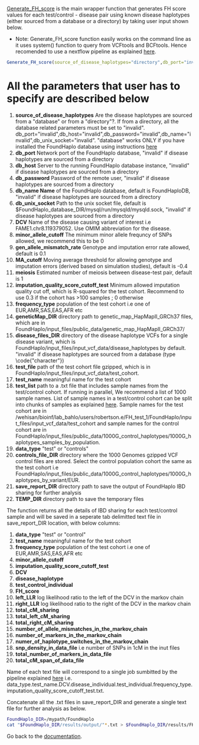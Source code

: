 [Generate_FH_score](https://github.com/bahlolab/FoundHaplo/blob/main/R/Generate_FH_score.R) is the main wrapper function that generates FH score values for each test/control - disease pair using known disease haplotypes (either sourced from a database or a directory) by taking user input shown below.

* Note: Generate_FH_score function easily works on the command line as it uses system() function to query from VCFtools and BCFtools. Hence recomended to use a nextflow pipeline as explained [here](https://github.com/bahlolab/FoundHaplo/blob/main/Documentation/Parallel%20processing%20with%20Nextflow.md).

```R
Generate_FH_score(source_of_disease_haplotypes="directory",db_port="invalid",db_host="invalid",db_password="invalid",db_name="invalid",db_unix_socket="invalid",DCV="FAME1.chr8.119379052",minor_allele_cutoff=0,gen_allele_mismatch_rate=0.01,MA_cutoff=-0.4,meiosis=1,imputation_quality_score_cutoff_test=0,frequency_type="EUR",geneticMap_DIR="/mypath/FoundHaplo/input_files/public_data/genetic_map_HapMapII_GRCh37",disease_files_DIR="/mypath/FoundHaplo/input_files/input_vcf_data/disease_haplotypes",test_file="/mypath/FoundHaplo/input_files/input_vcf_data/test_cohort/imputed_phased_FAME1_test_cohort.snp.0.98.sample.0.98.chr8.imputed.trimmed.vcf.gz",test_name="example_test",test_list="/mypath/FoundHaplo/input_files/input_vcf_data/test_cohort/samples/samples.txt",data_type="test",controls_file_DIR="/mypath/FoundHaplo/input_files/public_data/1000G_control_haplotypes/1000G_haplotypes_by_variant/EUR",save_report_DIR="/mypath/FoundHaplo/results/output",TEMP_DIR="/mypath/FoundHaplo/temp")
```

# All the parameters that user has to specify are described below

1. **source_of_disease_haplotypes** Are the disease haplotypes are sourced from a "database" or from a "directory"?. If from a directory, all the database related parameters must be set to "invalid". db_port="invalid",db_host="invalid",db_password="invalid",db_name="invalid",db_unix_socket="invalid". "database" works ONLY if you have installed the FoundHaplo database using instructions [here](https://github.com/bahlolab/FoundHaplo/blob/main/Documentation/Prepare%20database%20with%20known%20disease%20haplotypes.md)
2. **db_port** Network port of the FoundHaplo database, "invalid" if disease haplotypes are sourced from a directory 
3. **db_host** Server to the running FoundHaplo database instance, "invalid" if disease haplotypes are sourced from a directory
4. **db_password** Password of the remote user, "invalid" if disease haplotypes are sourced from a directory
5. **db_name Name** of the FoundHaplo database, default is FoundHaploDB, "invalid" if disease haplotypes are sourced from a directory
6. **db_unix_socket** Path to the unix socket file, default is $FoundHaplo_database_DIR/mysql/run/mysqld/mysqld.sock, "invalid" if disease haplotypes are sourced from a directory
7. **DCV** Name of the disease causing variant of interest i.e FAME1.chr8.119379052. Use OMIM abbreviation for the disease.
8. **minor_allele_cutoff** The minimum minor allele frequncy of SNPs allowed, we recommend this to be 0 
9. **gen_allele_mismatch_rate** Genotype and imputation error rate allowed, default is 0.1
10. **MA_cutoff** Moving average threshold for allowing genotype and imputation errors (derived based on simulation studies), default is -0.4
11. **meiosis** Estimated number of meiosis between disease-test pair, default is 1
12. **imputation_quality_score_cutoff_test** Minimum allowed imputation quality cut off, which is R-squared for the test cohort. Recommend to use 0.3 if the cohort has >100 samples ; 0 otherwise 
13. **frequency_type** population of the test cohort i.e one of EUR,AMR,SAS,EAS,AFR etc 
14. **geneticMap_DIR** directory path to genetic_map_HapMapII_GRCh37 files, which are in FoundHaplo/input_files/public_data/genetic_map_HapMapII_GRCh37/
15. **disease_files_DIR** directory of the disease haplotype VCFs for a single disease variant, which is FoundHaplo/input_files/input_vcf_data/disease_haplotypes by default. "invalid" if disease haplotypes are sourced from a database (type \code{"character"})
16. **test_file** path of the test cohort file gzipped, which is in FoundHaplo/input_files/input_vcf_data/test_cohort.
17. **test_name** meaningful name for the test cohort 
18. **test_list** path to a .txt file that includes sample names from the test/control cohort. If running in parallel, We recommend a list of 1000 sample names. List of sample names in a test/control cohort can be split into chunks of samples as explained [here](https://github.com/bahlolab/FoundHaplo/blob/main/Documentation/Parallel%20processing.md). Sample names for the test cohort are in /wehisan/bioinf/lab_bahlo/users/robertson.e/FH_test_1/FoundHaplo/input_files/input_vcf_data/test_cohort and sample names for the control cohort are in FoundHaplo/input_files/public_data/1000G_control_haplotypes/1000G_haplotypes_samples_by_population.  
19. **data_type** "test" or "controls"
20. **controls_file_DIR** directory where the 1000 Genomes gzipped VCF control files are stored. Select the control population cohort the same as the test cohort i.e FoundHaplo/input_files/public_data/1000G_control_haplotypes/1000G_haplotypes_by_variant/EUR.
21. **save_report_DIR** directory path to save the output of FoundHaplo IBD sharing for further analysis
22. **TEMP_DIR** directory path to save the temporary files

The function returns all the details of IBD sharing for each test/control sample and will be saved in a seperate tab delimitted text file in save_report_DIR location, with below columns:

1. **data_type** "test" or "control" 
2. **test_name** meaningful name for the test cohort 
3. **frequency_type** population of the test cohort i.e one of EUR,AMR,SAS,EAS,AFR etc 
4. **minor_allele_cutoff**
5. **imputation_quality_score_cutoff_test**
6. **DCV** 
7. **disease_haplotype**
8. **test_control_individual**
9. **FH_score** 
10. **left_LLR** log likelihood ratio to the left of the DCV in the markov chain
11. **right_LLR** log likelihood ratio to the right of the DCV in the markov chain
12. **total_cM_sharing**
13. **total_left_cM_sharing**
14. **total_right_cM_sharing**
15. **number_of_allele_mismatches_in_the_markov_chain** 
16. **number_of_markers_in_the_markov_chain** 
17. **numer_of_haplotype_switches_in_the_markov_chain** 
18. **snp_density_in_data_file** i.e number of SNPs in 1cM in the inut files
19. **total_number_of_markers_in_data_file**
20. **total_cM_span_of_data_file**

Name of each text file will correspond to a single job sumbitted by the pipeline explained [here](https://github.com/bahlolab/FoundHaplo/blob/main/Documentation/Parallel%20processing.md) i.e. data_type.test_name.DCV.disease_individual.test_individual.frequency_type.imputation_quality_score_cutoff_test.txt.

Concatenate all the .txt files in save_report_DIR and generate a single text file for further analysis as below.

```bash
FoundHaplo_DIR=/mypath/FoundHaplo
cat "$FoundHaplo_DIR/results/output/"*.txt > $FoundHaplo_DIR/results/FH_IBD_scores/results.txt 
```

Go back to the [documentation](https://github.com/bahlolab/FoundHaplo/blob/main/Documentation/Guide%20to%20run%20FoundHaplo.md).


